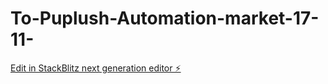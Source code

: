 # To-Puplush-Automation-market-17-11-

[Edit in StackBlitz next generation editor ⚡️](https://stackblitz.com/~/github.com/Ai-Nader/To-Puplush-Automation-market-17-11-)